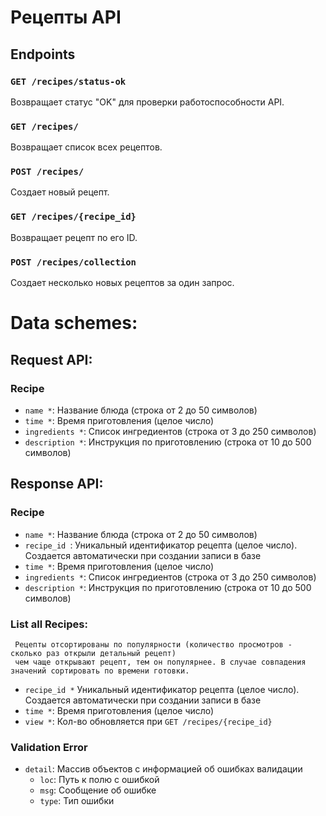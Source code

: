
# Рецепты API

## Endpoints

### `GET /recipes/status-ok`
Возвращает статус "OK" для проверки работоспособности API.

### `GET /recipes/`
Возвращает список всех рецептов.

### `POST /recipes/`
Создает новый рецепт.

### `GET /recipes/{recipe_id}`
Возвращает рецепт по его ID.

### `POST /recipes/collection`
Создает несколько новых рецептов за один запрос.

# Data schemes:

## Request API:
### Recipe
- `name *`: Название блюда (строка от 2 до 50 символов)
- `time *`: Время приготовления (целое число)
- `ingredients *`: Список ингредиентов (строка от 3 до 250 символов)
- `description *`: Инструкция по приготовлению (строка от 10 до 500 символов)


## Response API:
### Recipe
- `name *`: Название блюда (строка от 2 до 50 символов)
- `recipe_id `: Уникальный идентификатор рецепта (целое число). Создается автоматически при создании записи в базе
- `time *`: Время приготовления (целое число)
- `ingredients *`: Список ингредиентов (строка от 3 до 250 символов)
- `description *`: Инструкция по приготовлению (строка от 10 до 500 символов)


### List all Recipes:
     Рецепты отсортированы по популярности (количество просмотров - сколько раз открыли детальный рецепт)
     чем чаще открывают рецепт, тем он популярнее. В случае совпадения значений сортировать по времени готовки.
- `recipe_id *` Уникальный идентификатор рецепта (целое число). Создается автоматически при создании записи в базе
- `time *`: Время приготовления (целое число)
- `view *`: Кол-во обновляется при `GET /recipes/{recipe_id}`

### Validation Error
- `detail`: Массив объектов с информацией об ошибках валидации
  - `loc`: Путь к полю с ошибкой
  - `msg`: Сообщение об ошибке
  - `type`: Тип ошибки